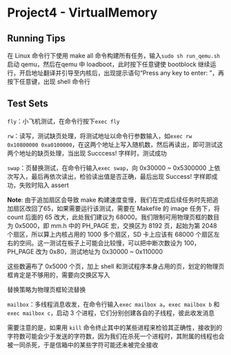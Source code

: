 # Project4 - VirtualMemory

## Running Tips

在 Linux 命令行下使用 make all 命令构建所有任务，输入`sudo sh run_qemu.sh`启动 qemu，然后在qemu 中 loadboot，此时按下任意键使 bootblock 继续运行，开启地址翻译并引导至内核后，出现提示语句“Press any key to enter: ”，再按下任意键，出现 shell 命令行

## Test Sets

`fly`：小飞机测试，在命令行按下`exec fly`

`rw`：读写，测试缺页处理，将测试地址以命令行参数输入，如`exec rw 0x10800000 0xa0100000`，在这两个地址上写入随机数，然后再读出，即可测试这两个地址的缺页处理，当出现 Succcess! 字样时，测试成功

`swap`：页替换测试，在命令行输入`exec swap`，向 0x30000 ~ 0x5300000 上依次写入，最后再依次读出，检验读出值是否正确，最后出现 Success! 字样即成功，失败时陷入 assert

**Note**: 由于追加扇区会导致 make 构建速度变慢，我们在完成后续任务时先把追加扇区改回了65，如果需要运行该测试，需要在 Makefile 的 image 任务下，将 count 后面的 65 改大，此处我们建议为 68000。我们限制可用物理页框的数目为 0x5000，即 mm.h 中的 PH_PAGE 宏，交换区为 8192 页，起始为第 2048 个扇区，所以算上内核占用的 1000 多个扇区，SD 卡上应该有 68000 个扇区左右的空间。这一测试在板子上可能会比较慢，可以把中断次数设为 100，PH_PAGE 改为 0x80，测试地址为 0x30000 ~ 0x110000

这些数遍布了 0x5000 个页，加上 shell 和测试程序本身占用的页，划定的物理页框肯定是不够用的，需要向交换区写入

替换策略为物理页框轮流替换

`mailbox`：多线程消息收发，在命令行输入`exec mailbox a`，`exec mailbox b` 和 `exec mailbox c`，启动 3 个进程，它们分别创建各自的子线程，彼此收发消息

需要注意的是，如果用 `kill` 命令终止其中的某些进程来检验其正确性，接收到的字符数可能会少于发送的字符数，因为我们在杀死一个进程时，其附属的线程也会被一同杀死，于是信箱中的某些字符可能还未被完全接收

